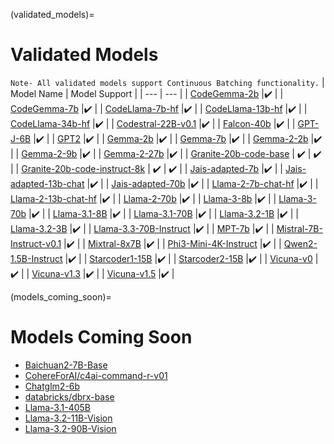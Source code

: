 (validated_models)=
# Validated Models
``Note- All validated models support Continuous Batching functionality.``
| Model Name | Model Support |
| --- | --- |
| [CodeGemma-2b](https://huggingface.co/google/codegemma-2b) |✔️ |
| [CodeGemma-7b](https://huggingface.co/google/codegemma-7b) |✔️ |
| [CodeLlama-7b-hf](https://huggingface.co/codellama/CodeLlama-7b-hf) |✔️ |
| [CodeLlama-13b-hf](https://huggingface.co/codellama/CodeLlama-13b-hf) |✔️ |
| [CodeLlama-34b-hf](https://huggingface.co/codellama/CodeLlama-34b-hf) |✔️ |
| [Codestral-22B-v0.1](https://huggingface.co/mistralai/Codestral-22B-v0.1) |✔️ |
| [Falcon-40b](https://huggingface.co/tiiuae/falcon-40b) |✔️ |
| [GPT-J-6B](https://huggingface.co/EleutherAI/gpt-j-6b) |✔️ |
| [GPT2](https://huggingface.co/openai-community/gpt2) |✔️ |
| [Gemma-2b](https://huggingface.co/google/gemma-2b) |✔️ |
| [Gemma-7b](https://huggingface.co/google/gemma-7b) |✔️ |
| [Gemma-2-2b](https://huggingface.co/google/gemma-2-2b) |✔️ |
| [Gemma-2-9b](https://huggingface.co/google/gemma-2-9b) |✔️ |
| [Gemma-2-27b](https://huggingface.co/google/gemma-2-27b) |✔️ |
| [Granite-20b-code-base](https://huggingface.co/ibm-granite/granite-20b-code-base-8k) | ✔️ | ✔️ |
| [Granite-20b-code-instruct-8k](https://huggingface.co/ibm-granite/granite-20b-code-instruct-8k) | ✔️ | ✔️ |
| [Jais-adapted-7b](https://huggingface.co/inceptionai/jais-adapted-7b) |✔️ |
| [Jais-adapted-13b-chat](https://huggingface.co/inceptionai/jais-adapted-13b-chat) |✔️ |
| [Jais-adapted-70b](https://huggingface.co/inceptionai/jais-adapted-70b) |✔️ |
| [Llama-2-7b-chat-hf](https://huggingface.co/meta-llama/Llama-2-7b-chat-hf) |✔️ |
| [Llama-2-13b-chat-hf](https://huggingface.co/meta-llama/Llama-2-13b-chat-hf) |✔️ |
| [Llama-2-70b](https://huggingface.co/meta-llama/Llama-2-70b-chat-hf) |✔️ |
| [Llama-3-8b](https://huggingface.co/meta-llama/Meta-Llama-3-8B) |✔️ |
| [Llama-3-70b](https://huggingface.co/meta-llama/Meta-Llama-3-70B) |✔️ |
| [Llama-3.1-8B](https://huggingface.co/meta-llama/Llama-3.1-8B) |✔️ |
| [Llama-3.1-70B](https://huggingface.co/meta-llama/Llama-3.1-70B) |✔️ |
| [Llama-3.2-1B](https://huggingface.co/meta-llama/Llama-3.2-1B) |✔️ |
| [Llama-3.2-3B](https://huggingface.co/meta-llama/Llama-3.2-3B) |✔️ |
| [Llama-3.3-70B-Instruct](https://huggingface.co/meta-llama/Llama-3.3-70B-Instruct) |✔️ |
| [MPT-7b](https://huggingface.co/mosaicml/mpt-7b) |✔️ |
| [Mistral-7B-Instruct-v0.1](https://huggingface.co/mistralai/Mistral-7B-Instruct-v0.1) |✔️ |
| [Mixtral-8x7B](https://huggingface.co/mistralai/Mixtral-8x7B-v0.1) |✔️ |
| [Phi3-Mini-4K-Instruct](https://huggingface.co/microsoft/Phi-3-mini-4k-instruct) |✔️ |
| [Qwen2-1.5B-Instruct](https://huggingface.co/Qwen/Qwen2-1.5B-Instruct) |✔️ |
| [Starcoder1-15B](https://huggingface.co/bigcode/starcoder) |✔️ |
| [Starcoder2-15B](https://huggingface.co/bigcode/starcoder2-15b) |✔️ |
| [Vicuna-v0](https://huggingface.co/lmsys/vicuna-13b-delta-v0) |✔️ |
| [Vicuna-v1.3](https://huggingface.co/lmsys/vicuna-13b-v1.3) |✔️ |
| [Vicuna-v1.5](https://huggingface.co/lmsys/vicuna-13b-v1.5) |✔️ |

(models_coming_soon)=
# Models Coming Soon

* [Baichuan2-7B-Base](https://huggingface.co/baichuan-inc/Baichuan2-7B-Base)
* [CohereForAI/c4ai-command-r-v01](https://huggingface.co/CohereForAI/c4ai-command-r-v01)
* [Chatglm2-6b](https://huggingface.co/THUDM/chatglm2-6b)
* [databricks/dbrx-base](https://huggingface.co/databricks/dbrx-base)
* [Llama-3.1-405B](https://huggingface.co/meta-llama/Llama-3.1-405B)
* [Llama-3.2-11B-Vision](https://huggingface.co/meta-llama/Llama-3.2-11B-Vision)
* [Llama-3.2-90B-Vision](https://huggingface.co/meta-llama/Llama-3.2-90B-Vision)